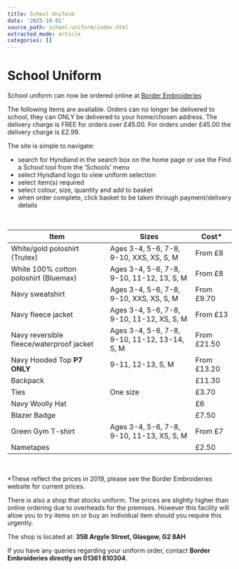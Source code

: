 ```yaml
---
title: School Uniform
date: '2025-10-01'
source_path: school-uniform/index.html
extracted_mode: article
categories: []
---
```

# School Uniform

School uniform can now be ordered online at [Border Embroideries](http://www.border-embroideries.co.uk "Border Embroideries")

The following items are available. Orders can no longer be delivered to school, they can ONLY be delivered to your home/chosen address. The delivery charge is FREE for orders over £45.00. For orders under £45.00 the delivery charge is £2.99.

The site is simple to navigate:

- search for Hyndland in the search box on the home page or use the Find a School tool from the ‘Schools’ menu
- select Hyndland logo to view uniform selection
- select item(s) required
- select colour, size, quantity and add to basket
- when order complete, click basket to be taken through payment/delivery details

&nbsp;

| Item | Sizes | Cost\* |
| --- | --- | --- |
| White/gold poloshirt (Trutex) | Ages 3-4, 5-6, 7-8, 9-10, XXS, XS, S, M | From £8 |
| White 100% cotton poloshirt (Bluemax) | Ages 3-4, 5-6, 7-8, 9-10, 11-12, 13, S, M | From £8 |
| Navy sweatshirt | Ages 3-4, 5-6, 7-8, 9-10, XXS, XS, S, M | From £9.70 |
| Navy fleece jacket | Ages 3-4, 5-6, 7-8, 9-10, 11-12, XS, S, M | From £13 |
| Navy reversible fleece/waterproof jacket | Ages 3-4, 5-6, 7-8, 9-10, 11-12, 13-14, S, M | From £21.50 |
| Navy Hooded Top **P7 ONLY** | 9-11, 12-13, S, M | From £13.20 |
| Backpack | | £11.30 |
| Ties | One size | £3.70 |
| Navy Woolly Hat | | £6 |
| Blazer Badge | | £7.50 |
| Green Gym T-shirt | Ages 3-4, 5-6, 7-8, 9-10, 11-13, XS, S, M | From £7 |
| Nametapes | | £2.50 |

&nbsp;

\*These reflect the prices in 2019, please see the Border Embroideries website for current prices.

There is also a shop that stocks uniform. The prices are slightly higher than online ordering due to overheads for the premises. However this facility will allow you to try items on or buy an individual item should you require this urgently.

The shop is located at: **35B Argyle Street, Glasgow, G2 8AH**

If you have any queries regarding your uniform order, contact **Border Embroideries directly on 01361 810304**.
